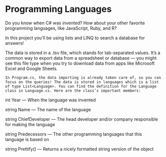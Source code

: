 # Programming Languages

Do you know when C# was invented? How about your other favorite programming languages, like JavaScript, Ruby, and R?

In this project you’ll be using lists and LINQ to search a database for answers!

The data is stored in a .tsv file, which stands for tab-separated values. It’s a common way to export data from a spreadsheet or database — you might see this file type when you try to download data from apps like Microsoft Excel and Google Sheets.

    In Program.cs, the data importing is already taken care of, so you can focus on the queries! The data is stored in languages which is a list of type List<Language>. You can find the definition for the Language class in Language.cs. Here are the class’s important members:

int Year — When the language was invented

string Name — The name of the language

string ChiefDeveloper — The head developer and/or company responsible for making the language

string Predecessors — The other programming languages that this language is based on

string Prettify() — Returns a nicely formatted string version of the object
